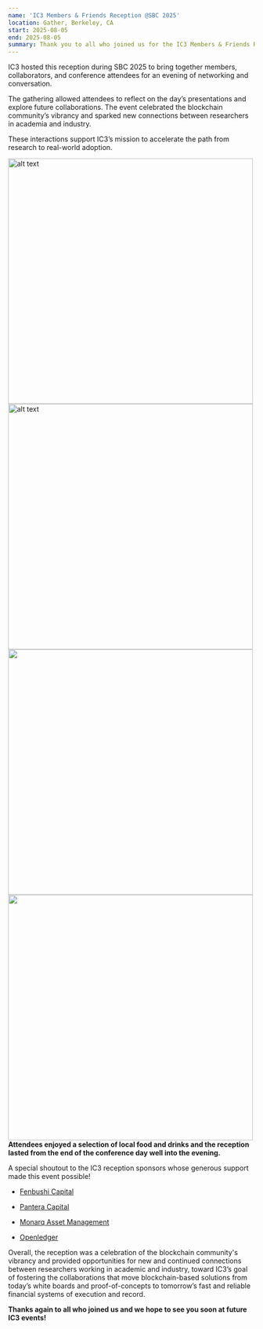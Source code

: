 ```yaml
---
name: 'IC3 Members & Friends Reception @SBC 2025'
location: Gather, Berkeley, CA
start: 2025-08-05
end: 2025-08-05
summary: Thank you to all who joined us for the IC3 Members & Friends Reception at SBC 2025！Held at <a href="https://gatherberkeley.com/">Gather</a>, an iconic venue where locavores come for creative Californian fare made with seasonal ingredients & West Coast wines. This event provided an opportunity for IC3 academic researchers, industry partners and invited guests to mingle and discuss the latest in blockchain research.
---
```


IC3 hosted this reception during SBC 2025 to bring together members, collaborators, and conference attendees for an evening of networking and conversation.

The gathering allowed attendees to reflect on the day’s presentations and explore future collaborations. The event celebrated the blockchain community’s vibrancy and sparked new connections between researchers in academia and industry. 

These interactions support IC3’s mission to accelerate the path from research to real-world adoption.


<div class="ui center aligned basic segment">
    <div class="ui center image">
        <img class="ui image" src="../images/events/SBC2025/1.jpeg" alt="alt text" width="500"/>
    </div>
    <div class="ui center image">
        <img class="ui image" src="../images/events/SBC2025/2.jpeg" alt="alt text" width="500"/>
    </div>
    <div class="ui clearing horizontal divider">
        <i class="certificate icon"></i>
    </div>
    <div class="ui center image">
        <img class="ui image" src="../images/events/SBC2025/3.jpeg" alt="" width="500"/>
    </div>
    <div class="ui center image">
        <img class="ui image" src="../images/events/SBC2025/4.jpeg" alt="" width="500"/>
    </div>    
    <div class="ui bottom attached message">
        <strong>Attendees enjoyed a selection of local food and drinks and the reception lasted from the end of the conference day well into the evening.
    </strong><br>
    </div>    
</div> 


A special shoutout to the IC3 reception sponsors whose generous support made this event possible!

- <a href="https://fenbushi.digital/">Fenbushi Capital</a>
    
- <a href="https://panteracapital.com/">Pantera Capital</a>
    
- <a href="https://www.monarq-am.com/">Monarq Asset Management</a>
    
- <a href="https://www.openledger.xyz/">Openledger</a>     

Overall, the reception was a celebration of the blockchain community's vibrancy and provided opportunities for new and continued connections between researchers working in academic and industry, toward IC3’s goal of fostering the collaborations that move blockchain-based solutions from today’s white boards and proof-of-concepts to tomorrow’s fast and reliable financial systems of execution and record.

**Thanks again to all who joined us and we hope to see you soon at future IC3 events!**



